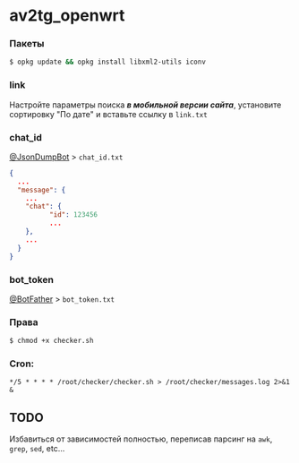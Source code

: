 # av2tg_openwrt

### Пакеты

```sh
$ opkg update && opkg install libxml2-utils iconv
```

### link

Настройте параметры поиска **_в мобильной версии сайта_**, установите сортировку "По дате" и вставьте ссылку в `link.txt`

### chat_id

[@JsonDumpBot](https://t.me/JsonDumpBot) > `chat_id.txt`

```json
{
  ...
  "message": {
    ...
    "chat": {
          "id": 123456
          ...
    },
    ...
  }
}
```

### bot_token

[@BotFather](https://t.me/BotFather) > `bot_token.txt`

### Права

```sh
$ chmod +x checker.sh
```

### Cron:

`*/5 * * * * /root/checker/checker.sh > /root/checker/messages.log 2>&1 &`

## TODO

Избавиться от зависимостей полностью, переписав парсинг на `awk`, `grep`, `sed`, etc...
